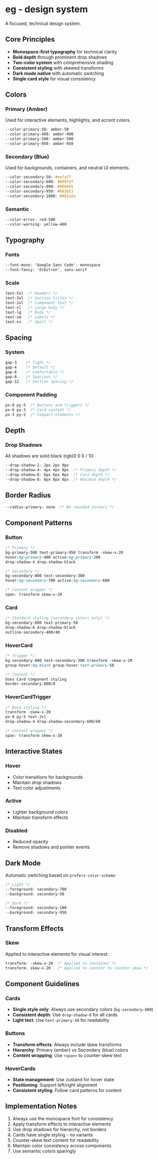 # eg - design system

A focused, technical design system.

## Core Principles

- **Monospace-first typography** for technical clarity
- **Bold depth** through prominent drop shadows
- **Two-color system** with comprehensive shading
- **Consistent styling** with skewed transforms
- **Dark mode native** with automatic switching
- **Single card style** for visual consistency

## Colors

### Primary (Amber)
Used for interactive elements, highlights, and accent colors.

```css
--color-primary-50: amber-50
--color-primary-400: amber-400
--color-primary-500: amber-500
--color-primary-950: amber-950
```

### Secondary (Blue)
Used for backgrounds, containers, and neutral UI elements.

```css
--color-secondary-50: #eefaff
--color-secondary-600: #0097df
--color-secondary-800: #006695
--color-secondary-950: #003653
--color-secondary-1000: #001a2a
```

### Semantic
```css
--color-error: red-500
--color-warning: yellow-400
```

## Typography

### Fonts
```css
--font-mono: 'Google Sans Code', monospace
--font-fancy: 'Orbitron', sans-serif
```

### Scale
```css
text-5xl  /* Headers */
text-3xl  /* Section titles */
text-2xl  /* Component text */
text-xl   /* Large body */
text-lg   /* Body */
text-sm   /* Labels */
text-xs   /* Small */
```

## Spacing

### System
```css
gap-3    /* Tight */
gap-4    /* Default */
gap-6    /* Comfortable */
gap-8    /* Spacious */
gap-12   /* Section spacing */
```

### Component Padding
```css
px-8 py-5  /* Buttons and triggers */
px-6 py-3  /* Card content */
px-3 py-2  /* Compact elements */
```

## Depth

### Drop Shadows
All shadows are solid black (rgb(0 0 0 / 1))

```css
--drop-shadow-2: 2px 2px 0px
--drop-shadow-4: 4px 4px 0px  /* Primary depth */
--drop-shadow-6: 6px 6px 0px  /* Card depth */
--drop-shadow-8: 8px 8px 0px  /* Maximum depth */
```

## Border Radius

```css
--radius-primary: none  /* No rounded corners */
```

## Component Patterns

### Button
```css
/* Primary */
bg-primary-500 text-primary-950 transform -skew-x-20
hover:bg-primary-400 active:bg-primary-200
drop-shadow-4 drop-shadow-black

/* Secondary */  
bg-secondary-800 text-secondary-300
hover:bg-secondary-700 active:bg-secondary-600

/* Content wrapper */
span: transform skew-x-20
```

### Card
```css
/* Standard styling (secondary colors only) */
bg-secondary-800 text-primary-50
drop-shadow-6 drop-shadow-black
outline-secondary-400/40
```

### HoverCard
```css
/* Trigger */
bg-secondary-800 text-secondary-300 transform -skew-x-20
group-hover:bg-black group-hover:text-primary-50

/* Content */
Uses Card component styling
border-secondary-800/8
```

### HoverCardTrigger
```css
/* Base styling */
transform -skew-x-20
px-8 py-5 text-2xl
drop-shadow-4 drop-shadow-secondary-600/60

/* Content wrapper */
span: transform skew-x-20
```

## Interactive States

### Hover
- Color transitions for backgrounds
- Maintain drop shadows
- Text color adjustments

### Active
- Lighter background colors
- Maintain transform effects

### Disabled
- Reduced opacity
- Remove shadows and pointer events

## Dark Mode

Automatic switching based on `prefers-color-scheme`:

```css
/* Light */
--foreground: secondary-700
--background: secondary-50

/* Dark */
--foreground: secondary-100  
--background: secondary-950
```

## Transform Effects

### Skew
Applied to interactive elements for visual interest:
```css
transform: -skew-x-20  /* Applied to container */
transform: skew-x-20   /* Applied to content to counter-skew */
```

## Component Guidelines

### Cards
- **Single style only**: Always use secondary colors (`bg-secondary-800`)
- **Consistent depth**: Use `drop-shadow-6` for all cards
- **Light text**: Use `text-primary-50` for readability

### Buttons
- **Transform effects**: Always include skew transforms
- **Hierarchy**: Primary (amber) vs Secondary (blue) colors
- **Content wrapping**: Use `<span>` to counter-skew text

### HoverCards
- **State management**: Use zustand for hover state
- **Positioning**: Support left/right alignment
- **Consistent styling**: Follow card patterns for content

## Implementation Notes

1. Always use the monospace font for consistency
2. Apply transform effects to interactive elements
3. Use drop shadows for hierarchy, not borders  
4. Cards have single styling - no variants
5. Counter-skew text content for readability
6. Maintain color consistency across components
7. Use semantic colors sparingly